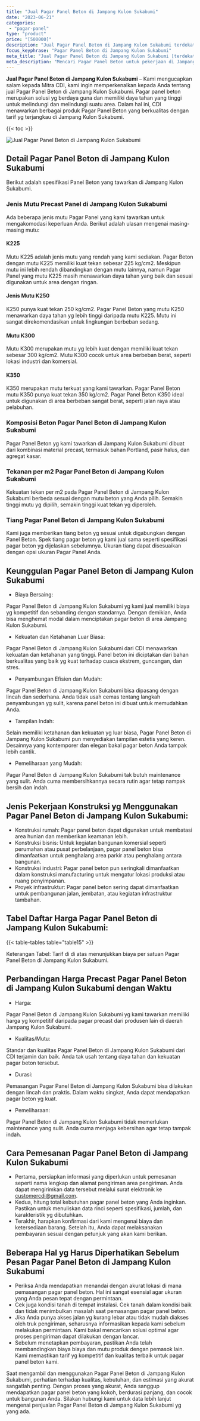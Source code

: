 ```yaml
---
title: "Jual Pagar Panel Beton di Jampang Kulon Sukabumi"
date: "2023-06-21"
categories:
 - "pagar-panel"
type: "product"
price: "[500000]"
description: "Jual Pagar Panel Beton di Jampang Kulon Sukabumi terdekat. Pagar Panel Beton ini sering digunakan dalam pekerjaan pembangunan sebagai pembatas area yang kuat dan awet. Silakan kontak kami untuk keterangan lebih lanjut."
focus_keyphrase: "Pagar Panel Beton di Jampang Kulon Sukabumi"
meta_title: "Jual Pagar Panel Beton di Jampang Kulon Sukabumi [terdekat] - CDI"
meta_description: "Mencari Pagar Panel Beton untuk pekerjaan di Jampang Kulon Sukabumi? Kami menyediakan Pagar Panel Beton berkualitas untuk pembatas lahan. Dapatkan penawaran terbaik sekarang."
---
```


**Jual Pagar Panel Beton di Jampang Kulon Sukabumi** – Kami mengucapkan salam kepada Mitra CDI, kami ingin memperkenalkan kepada Anda tentang jual Pagar Panel Beton di Jampang Kulon Sukabumi. Pagar panel beton merupakan solusi yg berdaya guna dan memiliki daya tahan yang tinggi untuk melindungi dan melindungi suatu area. Dalam hal ini, CDI menawarkan berbagai produk Pagar Panel Beton yang berkualitas dengan tarif yg terjangkau di Jampang Kulon Sukabumi.

{{< toc >}}

![Jual Pagar Panel Beton di Jampang Kulon Sukabumi](/images/pagar-panel/pagar-panel-28.jpg)

## Detail Pagar Panel Beton di Jampang Kulon Sukabumi

Berikut adalah spesifikasi Panel Beton yang tawarkan di Jampang Kulon Sukabumi.

### Jenis Mutu Precast Panel di Jampang Kulon Sukabumi

Ada beberapa jenis mutu Pagar Panel yang kami tawarkan untuk mengakomodasi keperluan Anda. Berikut adalah ulasan mengenai masing-masing mutu:

#### K225

Mutu K225 adalah jenis mutu yang rendah yang kami sediakan. Pagar Beton dengan mutu K225 memiliki kuat tekan sebesar 225 kg/cm2. Meskipun mutu ini lebih rendah dibandingkan dengan mutu lainnya, namun Pagar Panel yang mutu K225 masih menawarkan daya tahan yang baik dan sesuai digunakan untuk area dengan ringan.

#### Jenis Mutu K250

K250 punya kuat tekan 250 kg/cm2. Pagar Panel Beton yang mutu K250 menawarkan daya tahan yg lebih tinggi daripada mutu K225. Mutu ini sangat direkomendasikan untuk lingkungan berbeban sedang.

#### Mutu K300

Mutu K300 merupakan mutu yg lebih kuat dengan memiliki kuat tekan sebesar 300 kg/cm2. Mutu K300 cocok untuk area berbeban berat, seperti lokasi industri dan komersial.

#### K350

K350 merupakan mutu terkuat yang kami tawarkan. Pagar Panel Beton mutu K350 punya kuat tekan 350 kg/cm2. Pagar Panel Beton K350 ideal untuk digunakan di area berbeban sangat berat, seperti jalan raya atau pelabuhan.

### Komposisi Beton Pagar Panel Beton di Jampang Kulon Sukabumi

Pagar Panel Beton yg kami tawarkan di Jampang Kulon Sukabumi dibuat dari kombinasi material precast, termasuk bahan Portland, pasir halus, dan agregat kasar.

### Tekanan per m2 Pagar Panel Beton di Jampang Kulon Sukabumi

Kekuatan tekan per m2 pada Pagar Panel Beton di Jampang Kulon Sukabumi berbeda sesuai dengan mutu beton yang Anda pilih. Semakin tinggi mutu yg dipilih, semakin tinggi kuat tekan yg diperoleh.

### Tiang Pagar Panel Beton di Jampang Kulon Sukabumi

Kami juga memberikan tiang beton yg sesuai untuk digabungkan dengan Panel Beton. Spek tiang pagar beton yg kami jual sama seperti spesifikasi pagar beton yg dijelaskan sebelumnya. Ukuran tiang dapat disesuaikan dengan opsi ukuran Pagar Panel Anda.

## Keunggulan Pagar Panel Beton di Jampang Kulon Sukabumi

*   Biaya Bersaing:

Pagar Panel Beton di Jampang Kulon Sukabumi yg kami jual memiliki biaya yg kompetitif dan sebanding dengan standarnya. Dengan demikian, Anda bisa menghemat modal dalam menciptakan pagar beton di area Jampang Kulon Sukabumi.
*   Kekuatan dan Ketahanan Luar Biasa:

Pagar Panel Beton di Jampang Kulon Sukabumi dari CDI menawarkan kekuatan dan ketahanan yang tinggi. Panel beton ini diciptakan dari bahan berkualitas yang baik yg kuat terhadap cuaca ekstrem, guncangan, dan stres.
*   Penyambungan Efisien dan Mudah:

Pagar Panel Beton di Jampang Kulon Sukabumi bisa dipasang dengan lincah dan sederhana. Anda tidak usah cemas tentang langkah penyambungan yg sulit, karena panel beton ini dibuat untuk memudahkan Anda.
*   Tampilan Indah:

Selain memiliki ketahanan dan kekuatan yg luar biasa, Pagar Panel Beton di Jampang Kulon Sukabumi pun menyediakan tampilan estetis yang keren. Desainnya yang kontemporer dan elegan bakal pagar beton Anda tampak lebih cantik.
*   Pemeliharaan yang Mudah:

Pagar Panel Beton di Jampang Kulon Sukabumi tak butuh maintenance yang sulit. Anda cuma membersihkannya secara rutin agar tetap nampak bersih dan indah.

## Jenis Pekerjaan Konstruksi yg Menggunakan Pagar Panel Beton di Jampang Kulon Sukabumi:

*   Konstruksi rumah: Pagar panel beton dapat digunakan untuk membatasi area hunian dan memberikan keamanan lebih.
*   Konstruksi bisnis: Untuk kegiatan bangunan komersial seperti perumahan atau pusat perbelanjaan, pagar panel beton bisa dimanfaatkan untuk penghalang area parkir atau penghalang antara bangunan.
*   Konstruksi industri: Pagar panel beton pun seringkali dimanfaatkan dalam konstruksi manufacturing untuk mengatur lokasi produksi atau ruang penyimpanan.
*   Proyek infrastruktur: Pagar panel beton sering dapat dimanfaatkan untuk pembangunan jalan, jembatan, atau kegiatan infrastruktur tambahan.

## Tabel Daftar Harga Pagar Panel Beton di Jampang Kulon Sukabumi:

{{< table-tables table="table15" >}}

Keterangan Tabel: Tarif di di atas menunjukkan biaya per satuan Pagar Panel Beton di Jampang Kulon Sukabumi.

## Perbandingan Harga Precast Pagar Panel Beton di Jampang Kulon Sukabumi dengan Waktu

*   Harga:

Pagar Panel Beton di Jampang Kulon Sukabumi yg kami tawarkan memiliki harga yg kompetitif daripada pagar precast dari produsen lain di daerah Jampang Kulon Sukabumi.
*   Kualitas/Mutu:

Standar dan kualitas Pagar Panel Beton di Jampang Kulon Sukabumi dari CDI terjamin dan baik. Anda tak usah tentang daya tahan dan kekuatan pagar beton tersebut.
*   Durasi:

Pemasangan Pagar Panel Beton di Jampang Kulon Sukabumi bisa dilakukan dengan lincah dan praktis. Dalam waktu singkat, Anda dapat mendapatkan pagar beton yg kuat.
*   Pemeliharaan:

Pagar Panel Beton di Jampang Kulon Sukabumi tidak memerlukan maintenance yang sulit. Anda cuma menjaga kebersihan agar tetap tampak indah.

## Cara Pemesanan Pagar Panel Beton di Jampang Kulon Sukabumi

*   Pertama, persiapkan informasi yang diperlukan untuk pemesanan seperti nama lengkap dan alamat pengiriman area pengiriman. Anda dapat mengirimkan data tersebut melalui surat elektronik ke customercdi@gmail.com.
*   Kedua, hitung total kebutuhan pagar panel beton yang Anda inginkan. Pastikan untuk menuliskan data rinci seperti spesifikasi, jumlah, dan karakteristik yg dibutuhkan.
*   Terakhir, harapkan konfirmasi dari kami mengenai biaya dan ketersediaan barang. Setelah itu, Anda dapat melaksanakan pembayaran sesuai dengan petunjuk yang akan kami berikan.

## Beberapa Hal yg Harus Diperhatikan Sebelum Pesan Pagar Panel Beton di Jampang Kulon Sukabumi

*   Periksa Anda mendapatkan menandai dengan akurat lokasi di mana pemasangan pagar panel beton. Hal ini sangat esensial agar ukuran yang Anda pesan tepat dengan permintaan.
*   Cek juga kondisi tanah di tempat instalasi. Cek tanah dalam kondisi baik dan tidak menimbulkan masalah saat pemasangan pagar panel beton.
*   Jika Anda punya akses jalan yg kurang lebar atau tidak mudah diakses oleh truk pengiriman, seharusnya informasikan kepada kami sebelum melakukan permintaan. Kami bakal mencarikan solusi optimal agar proses pengiriman dapat dilakukan dengan lancar.
*   Sebelum menetapkan pembayaran, pastikan Anda telah membandingkan biaya biaya dan mutu produk dengan pemasok lain. Kami memastikan tarif yg kompetitif dan kualitas terbaik untuk pagar panel beton kami.

Saat mengambil dan menggunakan Pagar Panel Beton di Jampang Kulon Sukabumi, perhatian terhadap kualitas, kebutuhan, dan estimasi yang akurat sangatlah penting. Dengan proses yang akurat, Anda sanggup mendapatkan pagar panel beton yang kokoh, berdurasi panjang, dan cocok untuk bangunan Anda. Silakan hubungi kami untuk data lebih lanjut mengenai penjualan Pagar Panel Beton di Jampang Kulon Sukabumi yg yang ada.